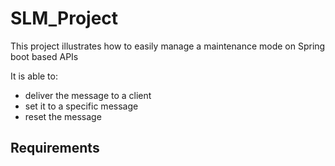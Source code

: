 # SLM_Project

This project illustrates how to easily manage a maintenance mode on Spring boot based APIs

It is able to:

* deliver the message to a client
* set it to a specific message
* reset the message

## Requirements
